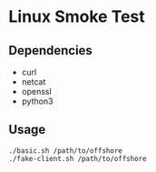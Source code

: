 # Linux Smoke Test

## Dependencies

- curl
- netcat
- openssl
- python3

## Usage

```
./basic.sh /path/to/offshore
./fake-client.sh /path/to/offshore
```
